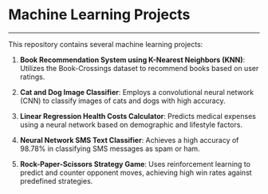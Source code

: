 # Machine Learning Projects
<hr>

This repository contains several machine learning projects:


1. **Book Recommendation System using K-Nearest Neighbors (KNN)**: Utilizes the Book-Crossings dataset to recommend books based on user ratings.
   
2. **Cat and Dog Image Classifier**: Employs a convolutional neural network (CNN) to classify images of cats and dogs with high accuracy.
   
3. **Linear Regression Health Costs Calculator**: Predicts medical expenses using a neural network based on demographic and lifestyle factors.
   
4. **Neural Network SMS Text Classifier**: Achieves a high accuracy of 98.78% in classifying SMS messages as spam or ham.
   
5. **Rock-Paper-Scissors Strategy Game**: Uses reinforcement learning to predict and counter opponent moves, achieving high win rates against predefined strategies.
